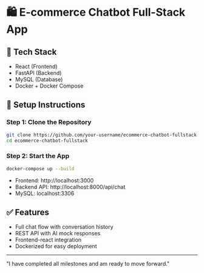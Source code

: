 # 🛍️ E-commerce Chatbot Full-Stack App

## 🚀 Tech Stack
- React (Frontend)
- FastAPI (Backend)
- MySQL (Database)
- Docker + Docker Compose

## 🔧 Setup Instructions

### Step 1: Clone the Repository
```bash
git clone https://github.com/your-username/ecommerce-chatbot-fullstack.git
cd ecommerce-chatbot-fullstack
```

### Step 2: Start the App
```bash
docker-compose up --build
```

- Frontend: http://localhost:3000
- Backend API: http://localhost:8000/api/chat
- MySQL: localhost:3306

## ✅ Features
- Full chat flow with conversation history
- REST API with AI mock responses
- Frontend-react integration
- Dockerized for easy deployment

---

"I have completed all milestones and am ready to move forward."